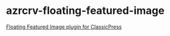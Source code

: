 # azrcrv-floating-featured-image
[Floating Featured Image plugin for ClassicPress](https://development.azurecurve.co.uk/classicpress-plugins/floating-featured-image/)
